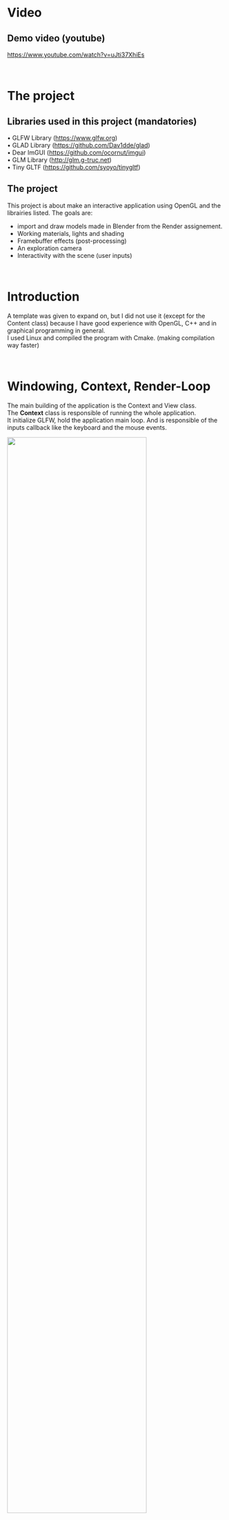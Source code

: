 # Video

## Demo video (youtube)
https://www.youtube.com/watch?v=uJti37XhiEs

<br>

# The project

## Libraries used in this project (mandatories)

• GLFW Library (https://www.glfw.org)<br>
• GLAD Library (https://github.com/Dav1dde/glad)<br>
• Dear ImGUI (https://github.com/ocornut/imgui)<br>
• GLM Library (http://glm.g-truc.net)<br>
• Tiny GLTF (https://github.com/syoyo/tinygltf)<br>

## The project

This project is about make an interactive application using OpenGL and the librairies listed.
The goals are:
- import and draw models made in Blender from the Render assignement.
- Working materials, lights and shading
- Framebuffer effects (post-processing)
- An exploration camera
- Interactivity with the scene (user inputs)

<br>

# Introduction

A template was given to expand on, but I did not use it (except for the Content class) because I have good experience with OpenGL, C++ and in graphical programming in general.<br>
I used Linux and compiled the program with Cmake. (making compilation way faster)

<br>

# Windowing, Context, Render-Loop

The main building of the application is the Context and View class.<br>
The **Context** class is responsible of running the whole application.<br>
It initialize GLFW, hold the application main loop. And is responsible of the inputs callback like the keyboard and the mouse events.<br>

<img src="images/Context.png" width="80%"/>

But the Context class is not the place where the actual code is being written.
For that, I have the **View** class

<img src="images/view.png" width="60%"/>

The view class is like a scene, You make a subclass that inherit from it and then fill the functions provided.<br>
The context class will call them accordingly.<br>

<br>

This is the default class used by the context.

<img src="images/default_view.png" width="50%"/>

<br>

Here is the main.cpp of my application.<br>

<img src="images/main.png" width="40%"/>

The show_view() set the current_view of the context to the view given as argument.

<img src="images/show_view.png" width="30%"/>

And the run() function starts the mainloop.<br>
The loop calls the onUpdate and onDraw function of the current view.

<img src="images/main_loop.png" width="50%"/>

<br>

# Importing models, glTF 2.0

To load models into my applicatio, I first need to export them to the glTF format.<br>
For that, I used the models with baked textured from the Animation assignment and in the case of my robot, I removed all the bones and armature, and joined the different part to make it one mesh.

For loading models I used the **Content** class provided in the template.
So I tried to load the model of a table and here is the result.

<img src="images/broken_1.png" width="30%"/>

Doesn't look too good ...<br>
After some investigation in the code, I found several problems.<br>
1. There's only 1 VAO used for all the sub-meshes a the model. Causing a ton of problem with the VBO sharing 1 VAO.
2. The transform of the models nodes are not used. So the scale of the sub-meshes are wrong.
3. The textures loaded are not stored. Making the last texture loaded the one being used.

So I went and fixed the problems one by one.<br>

Here with a VAO for each sub-mesh.
We can see that the meshes are correct but not the scale.

<img src="images/broken_2.png" width="30%"/>

<br>

Here with the scale applied for each sub-mesh.
Now just missing the texture. (right now displaying the normal map)

<img src="images/broken_3.png" width="30%"/>

<br>

And finally with the textures stored and binded each time the model is drawn.

<img src="images/broken_4.png" width="30%"/>

<br>

# Drawing the models, Materials

To draw the models with good lighting I followed the learnopengl.com tutorial on PBR (physically based rendering).<br>
To test it, I dowloaded a model from khronos (link in resources) of a damaged helmet. Which contains all the textures for the PBR, albedo, normals, ambiant occlusion and metalic roughness.<br>

I also added some custom code to have the emissive texture added to the result.

<img src="images/no_cubemap_reflection.png" width="80%"/>

<br>

Notice that I added a cubemap/skybox because the mono-color background was not looking very good.<br>
Having a cubemap let me do some cubemap reflection.<br>
So I added the reflection to the final color with some custom code inside the PBR shader. (custom code because it's a hacky way of adding reflection, to do that the right way, I should haved implemented environmental lighting) <br>

Here with only the reflection so I could see it working as intended.

<img src="images/cubemap_reflection_3.png" width="80%"/>

And with the material.

<img src="images/cubemap_reflection_1.png" width="49%"/>
<img src="images/cubemap_reflection_2.png" width="49%"/>
<img src="images/pbr.png" width="100%"/>

<br>

# Lights

For the lights I have a sun directional light, and multiple point lights.
The PBR tutorial already implemented multiple point light so the only thing I need to add is some code for the directional light.<br>
The PBR tutorial has a theory section where they mention that a directional light is the same as the point light except that the direction is constant and there's no attenuation.

<img src="images/pbr_lights.png" width="70%"/>

<br>

# Framebuffer Effects (post-processing)

For the post-processing, I've implemented 2 effects.

* Chromatic aberration<br>
    It shift the red, green and blue channels by the direction to the center of the screen.
    The effect increase with the distance from the center of the screen.

<img src="images/chromatic_aberration.png" width="70%"/>

<br>

* Color inversion<br>
    It invert the colors

<img src="images/color_invert.png" width="70%"/>

<br>

# Interactivity, simple Physic

I implemented a First-Person camera which is controlled with WASD (direction), Left-Ctrl and Space for going up and down, and mouse for rotating.<br>

For the interactivy, I added some very simple physic with grabity where objects have a velocity and can bounce on the ground.<br>
I can hold an object by pressing F in front of it and it will have its position stick in front of the camera as well as its rotation.<br>

<br>

I also added several settings in the ImGui window.
- Framerate
- Forward vector of the camera
- A checkbox to turn on and off wireframe mode.
- A checkbox to turn on and off the skybox.
- A checkbox to turn on and off the sun light.
- A checkbox to turn on and off the point lights.
- An option to select the post processing effect.

<img src="images/imgui.png" width="40%"/>


<br>

# Resources

* https://learnopengl.com/

* https://github.com/KhronosGroup/glTF-Sample-Models/tree/master/2.0/DamagedHelmet (helmet)
* https://sketchfab.com/3d-models/dingus-the-cat-2ca7f3c1957847d6a145fc35de9046b0 (cat)

